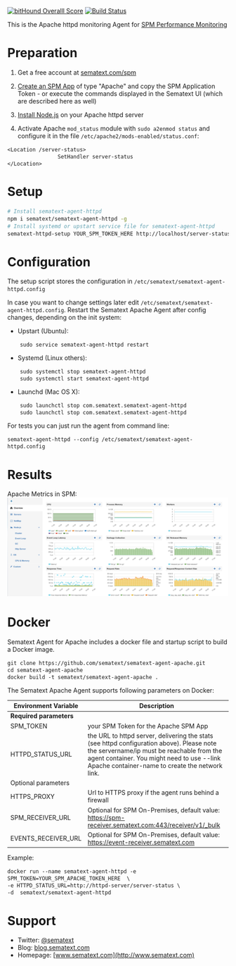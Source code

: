 [![bitHound Overalll Score](https://www.bithound.io/github/sematext/sematext-agent-apache/badges/score.svg)](https://www.bithound.io/github/sematext/sematext-agent-apache) [![Build Status](https://travis-ci.org/sematext/sematext-agent-apache.svg?branch=master)](https://travis-ci.org/sematext/sematext-agent-apache)

This is the Apache httpd monitoring Agent for [SPM Performance Monitoring](http://sematext.com/spm/)


# Preparation 

1. Get a free account at [sematext.com/spm](https://apps.sematext.com/users-web/register.do)  

2. [Create an SPM App](https://apps.sematext.com/spm-reports/registerApplication.do) of type "Apache" and copy the SPM Application Token - or execute the commands displayed in the Sematext UI (which are described here as well)

3. [Install Node.js](https://nodejs.org/en/download/package-manager/) on your Apache httpd server

4. Activate Apache ```mod_status``` module with ```sudo a2enmod status``` and configure it in the file ```/etc/apache2/mods-enabled/status.conf```: 
```
<Location /server-status>
                SetHandler server-status
</Location>
```        

# Setup 
```sh
# Install sematext-agent-httpd 
npm i sematext/sematext-agent-httpd -g
# Install systemd or upstart service file for sematext-agent-httpd 
sematext-httpd-setup YOUR_SPM_TOKEN_HERE http://localhost/server-status
```
# Configuration 

The setup script stores the configuration in ```/etc/sematext/sematext-agent-httpd.config```

In case you want to change settings later edit ```/etc/sematext/sematext-agent-httpd.config```. Restart the Sematext Apache Agent after config changes, depending on the init system:
- Upstart (Ubuntu):  
```
    sudo service sematext-agent-httpd restart 
```
- Systemd (Linux others):  
```
    sudo systemctl stop sematext-agent-httpd
    sudo systemctl start sematext-agent-httpd
```
- Launchd (Mac OS X): 
```
    sudo launchctl stop com.sematext.sematext-agent-httpd
    sudo launchctl stop com.sematext.sematext-agent-httpd
```

For tests you can just run the agent from command line:
```
sematext-agent-httpd --config /etc/sematext/sematext-agent-httpd.config
```

# Results

Apache Metrics in SPM: 
![](https://raw.githubusercontent.com/sematext/sematext-agent-apache/master/httpd-report-screenshot.png)

# Docker 

Sematext Agent for Apache includes a docker file and startup script to build a Docker image. 
```
git clone https://github.com/sematext/sematext-agent-apache.git
cd sematext-agent-apache
docker build -t sematext/sematext-agent-apache .
```

The Sematext Apache Agent supports following parameters on Docker: 

| Environment Variable | Description |
|----------------------|-------------|
| **Required parameters**  |         |
| SPM_TOKEN                | your SPM Token for the Apache SPM App |
| HTTPD_STATUS_URL          | the URL to httpd server, delivering the stats (see httpd configuration above). Please note the servername/ip must be reachable from the agent container. You might need to use --link Apache container-name to create the network link. |
| Optional parameters      | |
| HTTPS_PROXY              | Url to HTTPS proxy if the agent runs behind a firewall |
| SPM_RECEIVER_URL         | Optional for SPM On-Premises, default value: https://spm-receiver.sematext.com:443/receiver/v1/_bulk |
| EVENTS_RECEIVER_URL      | Optional for SPM On-Premises, default value: https://event-receiver.sematext.com |


Example:
```
docker run --name sematext-agent-httpd -e SPM_TOKEN=YOUR_SPM_APACHE_TOKEN_HERE  \ 
-e HTTPD_STATUS_URL=http://httpd-server/server-status \ 
-d  sematext/sematext-agent-httpd
```

# Support 

- Twitter: [@sematext](http://www.twitter.com/sematext)
- Blog: [blog.sematext.com](http://blog.sematext.com)
- Homepage: [www.sematext.com](http://www.sematext.com)

